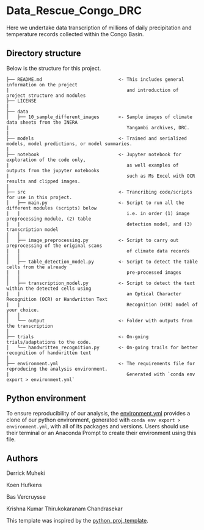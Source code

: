 # Data_Rescue_Congo_DRC
Here we undertake data transcription of millions of daily precipitation and temperature records 
collected within the Congo Basin.

## Directory structure
Below is the structure for this project.
```
├── README.md                            <- This includes general information on the project
|                                           and introduction of project structure and modules
├── LICENSE
|
├── data
│   ├── 10_sample_different_images       <- Sample images of climate data sheets from the INERA
|                                           Yangambi archives, DRC.
|
├── models                               <- Trained and serialized models, model predictions, or model summaries. 
|
├── notebook                             <- Jupyter notebook for exploration of the code only,
|                                           as well examples of outputs from the jupyter notebooks
|                                           such as Ms Excel with OCR results and clipped images.
│
├── src                                  <- Trancribing code/scripts for use in this project.
│   ├── main.py                          <- Script to run all the different modules (scripts) below
|   |                                       i.e. in order (1) image preprocessing module, (2) table
|   |                                       detection model, and (3) transcription model
│   │
│   ├── image_preprocessing.py           <- Script to carry out preprocessing of the original scans
|   |                                       of climate data records
│   │
│   ├── table_detection_model.py         <- Script to detect the table cells from the already
|   |                                       pre-processed images
│   │
│   ├── transcription_model.py           <- Script to detect the text within the detected cells using
|   |                                       an Optical Character Recognition (OCR) or Handwritten Text
|   |                                       Recognition (HTR) model of your choice.               
│   │
│   └── output                           <- Folder with outputs from the transcription
│
├── trials                               <- On-going trials/adaptations to the code.            
│   └── handwritten_recognition.py       <- On-going trails for better recognition of handwritten text
│
├── environment.yml                      <- The requirements file for reproducing the analysis environment.
|                                           Generated with `conda env export > environment.yml`

```


## Python environment
To ensure reproducibility of our analysis, the [environment.yml](https://github.com/VUB-HYDR/Data_Rescue_Congo_DRC/blob/19af3b0897fc818428a8f503c2982c668b32eb54/environment.yml) provides a clone of our python environment, generated with `conda env export > environment.yml`, with all of its packages and versions. 
Users should use their terminal or an Anaconda Prompt to create their environment using this file.

## Authors
Derrick Muheki

Koen Hufkens

Bas Vercruysse

Krishna Kumar Thirukokaranam Chandrasekar


This template was inspired by the [python_proj_template](https://github.com/pepaaran/python_proj_template).


